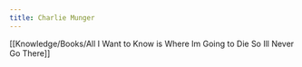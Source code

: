 ```yaml
---
title: Charlie Munger
---
```


[[Knowledge/Books/All I Want to Know is Where Im Going to Die So Ill Never Go There]]